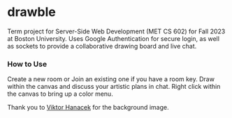 # drawble

Term project for Server-Side Web Development (MET CS 602) for Fall 2023 at Boston University. Uses Google Authentication for secure login, as well as sockets to provide a collaborative drawing board and live chat.

### How to Use

Create a new room or Join an existing one if you have a room key. Draw within the canvas and discuss your artistic plans in chat. Right click within the canvas to bring up a color menu.

Thank you to [Viktor Hanacek](https://picjumbo.com/colorful-sunset-lake-scenery-painting/) for the background image.